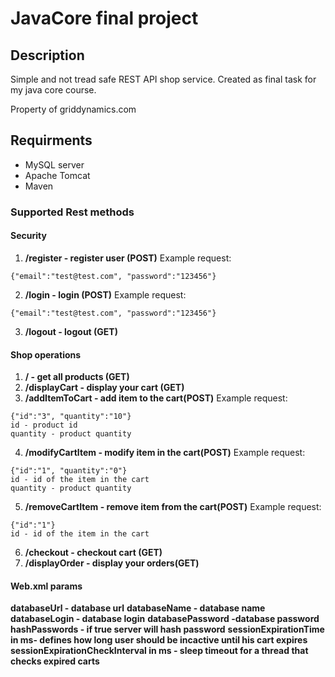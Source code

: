 # JavaCore final project
## Description
Simple and not tread safe REST API shop service.
Created as final task for my java core course.

Property of griddynamics.com

## Requirments
- MySQL server
- Apache Tomcat
- Maven

### Supported Rest methods

#### Security

1. **/register - register user  (POST)**
Example request:
```
{"email":"test@test.com", "password":"123456"}
```
2. **/login  - login (POST)**
Example request:
```
{"email":"test@test.com", "password":"123456"}
```
3. **/logout - logout (GET)**

#### Shop operations
1. **/  - get all products (GET)**
2. **/displayCart - display your cart (GET)**
3. **/addItemToCart - add item to the cart(POST)**
Example request:
```
{"id":"3", "quantity":"10"}
id - product id
quantity - product quantity
```
4. **/modifyCartItem - modify item in the cart(POST)**
Example request:
```
{"id":"1", "quantity":"0"}
id - id of the item in the cart
quantity - product quantity
```
5. **/removeCartItem - remove item from the cart(POST)**
Example request:
```
{"id":"1"}
id - id of the item in the cart
```
6. **/checkout - checkout cart (GET)**
7. **/displayOrder - display your orders(GET)**

#### Web.xml params
**databaseUrl - database url**
**databaseName - database name**
**databaseLogin - database login**
**databasePassword -database password**
**hashPasswords - if true server will hash password**
**sessionExpirationTime in ms- defines how long user should be incactive until his cart expires**
**sessionExpirationCheckInterval in ms - sleep timeout for a thread that checks expired carts**
